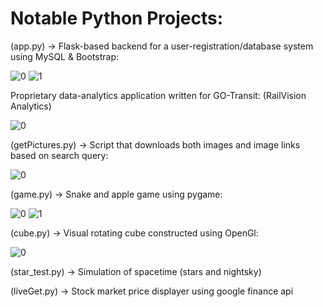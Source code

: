 # Notable Python Projects:

(app.py) -> Flask-based backend for a user-registration/database system using MySQL & Bootstrap:

![0](https://i.imgur.com/8o5FVs7.png)
![1](https://i.imgur.com/Mth4Pg6.png)

Proprietary data-analytics application written for GO-Transit: (RailVision Analytics)

![0](https://i.imgur.com/GXxsIQw.png)

(getPictures.py) -> Script that downloads both images and image links based on search query:

![0](https://i.imgur.com/82h5D4c.jpg)

(game.py) -> Snake and apple game using pygame:

![0](https://i.imgur.com/D5cVBdA.png)
![1](https://i.imgur.com/gGZ9oHP.png)

(cube.py) -> Visual rotating cube constructed using OpenGl:

![0](https://i.imgur.com/7GVD7i9.png)

(star_test.py) -> Simulation of spacetime (stars and nightsky)

(liveGet.py) -> Stock market price displayer using google finance api
